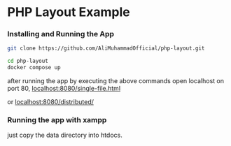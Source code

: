 # PHP Layout Example

### Installing and Running the App

```bash
git clone https://github.com/AliMuhammadOfficial/php-layout.git 

cd php-layout
docker compose up
```

after running the app by executing the above commands open localhost on port 80,
[localhost:8080/single-file.html](https://localhost:8080/single-file.html)

or 
[localhost:8080/distributed/](https://localhost:8080/distributed/)

### Running the app with xampp
just copy the data directory into htdocs.
